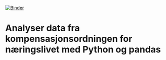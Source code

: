 [![Binder](https://mybinder.org/badge_logo.svg)](https://mybinder.org/v2/gh/brreg/analyserKompordningenMedPython/main)

# Analyser data fra kompensasjonsordningen for næringslivet med Python og pandas
